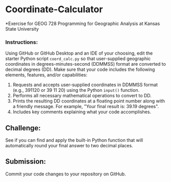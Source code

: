 # Coordinate-Calculator
*Exercise for GEOG 728 Programming for Geographic Analysis at Kansas State University

### Instructions:

Using GitHub or GitHub Desktop and an IDE of your choosing, edit the starter Python script <code>coord_calc.py</code> so that user-supplied geographic coordinates in degrees-minutes-second (DDMMSS) format are converted to decimal degrees (DD).  Make sure that your code includes the following elements, features, and/or capabilities:

1. Requests and accepts user-supplied coordinates in DDMMSS format (e.g., 391120 or 39 11 20) using the Python <code>input()</code> function.
2. Performs all necessary mathematical operations to convert to DD.
3. Prints the resulting DD coordinates at a floating point number along with a friendly message.  For example, "Your final result is:  39.19 degrees".
4. Includes key comments explaining what your code accomplishes.

## Challenge:

See if you can find and apply the built-in Python function that will automatically round your final answer to two decimal places.

## Submission:

Commit your code changes to your repository on GitHub.
